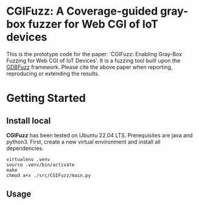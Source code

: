 # CGIFuzz: A Coverage-guided gray-box fuzzer for Web CGI of IoT devices

This is the prototype code for the paper: 'CGIFuzz: Enabling Gray-Box Fuzzing for Web CGI of IoT
Devices'. It is a fuzzing tool built upon the [GDBFuzz](https://github.com/boschresearch/gdbfuzz) framework.
Please cite the above paper when reporting, reproducing or extending the results.

# Getting Started 

## Install local
__CGIFuzz__ has been tested on Ubuntu 22.04 LTS.
Prerequisites are java and python3. First, create a new virtual environment and install all dependencies.
~~~
virtualenv .venv
source .venv/bin/activate
make
chmod a+x ./src/CGIFuzz/main.py
~~~

## Usage




